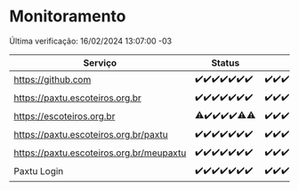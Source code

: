 # Monitoramento

Última verificação: 16/02/2024 13:07:00 -03

|Serviço|Status|Últimas 24h|
|---|---|---|
|https://github.com|<span title="2024-02-09: OK=24">✔️</span><span title="2024-02-10: OK=24">✔️</span><span title="2024-02-11: OK=24">✔️</span><span title="2024-02-12: OK=24">✔️</span><span title="2024-02-13: OK=24">✔️</span><span title="2024-02-14: OK=24">✔️</span><span title="2024-02-15: OK=16">✔️</span>|<span title="15/02/2024 13:07:00 -03 : 200">✔️</span><span title="15/02/2024 14:06:00 -03 : 200">✔️</span><span title="15/02/2024 15:08:00 -03 : 200">✔️</span><span title="15/02/2024 16:04:00 -03 : 200">✔️</span><span title="15/02/2024 17:03:00 -03 : 200">✔️</span><span title="15/02/2024 18:04:00 -03 : 200">✔️</span><span title="15/02/2024 19:04:00 -03 : 200">✔️</span><span title="15/02/2024 20:06:00 -03 : 200">✔️</span><span title="15/02/2024 21:29:00 -03 : 200">✔️</span><span title="15/02/2024 22:38:00 -03 : 200">✔️</span><span title="15/02/2024 23:13:00 -03 : 200">✔️</span><span title="16/02/2024 00:08:00 -03 : 200">✔️</span><span title="16/02/2024 01:07:00 -03 : 200">✔️</span><span title="16/02/2024 02:07:00 -03 : 200">✔️</span><span title="16/02/2024 03:08:00 -03 : 200">✔️</span><span title="16/02/2024 04:05:00 -03 : 200">✔️</span><span title="16/02/2024 05:08:00 -03 : 200">✔️</span><span title="16/02/2024 06:06:00 -03 : 200">✔️</span><span title="16/02/2024 07:06:00 -03 : 200">✔️</span><span title="16/02/2024 08:03:00 -03 : 200">✔️</span><span title="16/02/2024 09:10:00 -03 : 200">✔️</span><span title="16/02/2024 10:05:00 -03 : 200">✔️</span><span title="16/02/2024 11:06:00 -03 : 200">✔️</span><span title="16/02/2024 12:06:00 -03 : 200">✔️</span><span title="16/02/2024 13:07:00 -03 : 200">✔️</span>|
|https://paxtu.escoteiros.org.br|<span title="2024-02-09: OK=24">✔️</span><span title="2024-02-10: OK=24">✔️</span><span title="2024-02-11: OK=24">✔️</span><span title="2024-02-12: OK=24">✔️</span><span title="2024-02-13: OK=24">✔️</span><span title="2024-02-14: OK=24">✔️</span><span title="2024-02-15: OK=16">✔️</span>|<span title="15/02/2024 13:07:00 -03 : 200">✔️</span><span title="15/02/2024 14:06:00 -03 : 200">✔️</span><span title="15/02/2024 15:08:00 -03 : 200">✔️</span><span title="15/02/2024 16:04:00 -03 : 200">✔️</span><span title="15/02/2024 17:03:00 -03 : 200">✔️</span><span title="15/02/2024 18:04:00 -03 : 200">✔️</span><span title="15/02/2024 19:04:00 -03 : 200">✔️</span><span title="15/02/2024 20:06:00 -03 : 200">✔️</span><span title="15/02/2024 21:29:00 -03 : 200">✔️</span><span title="15/02/2024 22:38:00 -03 : 200">✔️</span><span title="15/02/2024 23:13:00 -03 : 200">✔️</span><span title="16/02/2024 00:08:00 -03 : 200">✔️</span><span title="16/02/2024 01:07:00 -03 : 200">✔️</span><span title="16/02/2024 02:07:00 -03 : 200">✔️</span><span title="16/02/2024 03:08:00 -03 : 200">✔️</span><span title="16/02/2024 04:05:00 -03 : 200">✔️</span><span title="16/02/2024 05:08:00 -03 : 200">✔️</span><span title="16/02/2024 06:06:00 -03 : 200">✔️</span><span title="16/02/2024 07:06:00 -03 : 200">✔️</span><span title="16/02/2024 08:03:00 -03 : 200">✔️</span><span title="16/02/2024 09:10:00 -03 : 200">✔️</span><span title="16/02/2024 10:05:00 -03 : 200">✔️</span><span title="16/02/2024 11:06:00 -03 : 200">✔️</span><span title="16/02/2024 12:06:00 -03 : 200">✔️</span><span title="16/02/2024 13:07:00 -03 : 200">✔️</span>|
|https://escoteiros.org.br|<span title="2024-02-09: OK=23, Falhas=1">⚠️</span><span title="2024-02-10: OK=24">✔️</span><span title="2024-02-11: OK=24">✔️</span><span title="2024-02-12: OK=24">✔️</span><span title="2024-02-13: OK=24">✔️</span><span title="2024-02-14: OK=22, Falhas=2">⚠️</span><span title="2024-02-15: OK=15, Falhas=1">⚠️</span>|<span title="15/02/2024 13:07:00 -03 : 200">✔️</span><span title="15/02/2024 14:06:00 -03 : 200">✔️</span><span title="15/02/2024 15:08:00 -03 : 200">✔️</span><span title="15/02/2024 16:04:00 -03 : 200">✔️</span><span title="15/02/2024 17:03:00 -03 : 403">❌</span><span title="15/02/2024 18:04:00 -03 : 200">✔️</span><span title="15/02/2024 19:04:00 -03 : 200">✔️</span><span title="15/02/2024 20:06:00 -03 : 200">✔️</span><span title="15/02/2024 21:29:00 -03 : 200">✔️</span><span title="15/02/2024 22:38:00 -03 : 200">✔️</span><span title="15/02/2024 23:13:00 -03 : 200">✔️</span><span title="16/02/2024 00:08:00 -03 : 200">✔️</span><span title="16/02/2024 01:07:00 -03 : 200">✔️</span><span title="16/02/2024 02:07:00 -03 : 200">✔️</span><span title="16/02/2024 03:08:00 -03 : 200">✔️</span><span title="16/02/2024 04:05:00 -03 : 200">✔️</span><span title="16/02/2024 05:08:00 -03 : 200">✔️</span><span title="16/02/2024 06:06:00 -03 : 200">✔️</span><span title="16/02/2024 07:06:00 -03 : 200">✔️</span><span title="16/02/2024 08:03:00 -03 : 200">✔️</span><span title="16/02/2024 09:10:00 -03 : 200">✔️</span><span title="16/02/2024 10:05:00 -03 : 200">✔️</span><span title="16/02/2024 11:06:00 -03 : 200">✔️</span><span title="16/02/2024 12:06:00 -03 : 200">✔️</span><span title="16/02/2024 13:07:00 -03 : 200">✔️</span>|
|https://paxtu.escoteiros.org.br/paxtu|<span title="2024-02-09: OK=24">✔️</span><span title="2024-02-10: OK=24">✔️</span><span title="2024-02-11: OK=24">✔️</span><span title="2024-02-12: OK=24">✔️</span><span title="2024-02-13: OK=24">✔️</span><span title="2024-02-14: OK=24">✔️</span><span title="2024-02-15: OK=16">✔️</span>|<span title="15/02/2024 13:07:00 -03 : 200">✔️</span><span title="15/02/2024 14:06:00 -03 : 200">✔️</span><span title="15/02/2024 15:08:00 -03 : 200">✔️</span><span title="15/02/2024 16:04:00 -03 : 200">✔️</span><span title="15/02/2024 17:03:00 -03 : 200">✔️</span><span title="15/02/2024 18:04:00 -03 : 200">✔️</span><span title="15/02/2024 19:04:00 -03 : 200">✔️</span><span title="15/02/2024 20:06:00 -03 : 200">✔️</span><span title="15/02/2024 21:29:00 -03 : 200">✔️</span><span title="15/02/2024 22:38:00 -03 : 200">✔️</span><span title="15/02/2024 23:13:00 -03 : 200">✔️</span><span title="16/02/2024 00:08:00 -03 : 200">✔️</span><span title="16/02/2024 01:07:00 -03 : 200">✔️</span><span title="16/02/2024 02:07:00 -03 : 200">✔️</span><span title="16/02/2024 03:08:00 -03 : 200">✔️</span><span title="16/02/2024 04:05:00 -03 : 200">✔️</span><span title="16/02/2024 05:08:00 -03 : 200">✔️</span><span title="16/02/2024 06:06:00 -03 : 200">✔️</span><span title="16/02/2024 07:06:00 -03 : 200">✔️</span><span title="16/02/2024 08:03:00 -03 : 200">✔️</span><span title="16/02/2024 09:10:00 -03 : 200">✔️</span><span title="16/02/2024 10:05:00 -03 : 200">✔️</span><span title="16/02/2024 11:06:00 -03 : 200">✔️</span><span title="16/02/2024 12:06:00 -03 : 200">✔️</span><span title="16/02/2024 13:07:00 -03 : 200">✔️</span>|
|https://paxtu.escoteiros.org.br/meupaxtu|<span title="2024-02-09: OK=24">✔️</span><span title="2024-02-10: OK=24">✔️</span><span title="2024-02-11: OK=24">✔️</span><span title="2024-02-12: OK=24">✔️</span><span title="2024-02-13: OK=24">✔️</span><span title="2024-02-14: OK=24">✔️</span><span title="2024-02-15: OK=16">✔️</span>|<span title="15/02/2024 13:07:00 -03 : 200">✔️</span><span title="15/02/2024 14:06:00 -03 : 200">✔️</span><span title="15/02/2024 15:08:00 -03 : 200">✔️</span><span title="15/02/2024 16:04:00 -03 : 200">✔️</span><span title="15/02/2024 17:03:00 -03 : 200">✔️</span><span title="15/02/2024 18:04:00 -03 : 200">✔️</span><span title="15/02/2024 19:04:00 -03 : 200">✔️</span><span title="15/02/2024 20:06:00 -03 : 200">✔️</span><span title="15/02/2024 21:29:00 -03 : 200">✔️</span><span title="15/02/2024 22:38:00 -03 : 200">✔️</span><span title="15/02/2024 23:13:00 -03 : 200">✔️</span><span title="16/02/2024 00:08:00 -03 : 200">✔️</span><span title="16/02/2024 01:07:00 -03 : 200">✔️</span><span title="16/02/2024 02:07:00 -03 : 200">✔️</span><span title="16/02/2024 03:08:00 -03 : 200">✔️</span><span title="16/02/2024 04:05:00 -03 : 200">✔️</span><span title="16/02/2024 05:08:00 -03 : 200">✔️</span><span title="16/02/2024 06:06:00 -03 : 200">✔️</span><span title="16/02/2024 07:06:00 -03 : 200">✔️</span><span title="16/02/2024 08:03:00 -03 : 200">✔️</span><span title="16/02/2024 09:10:00 -03 : 200">✔️</span><span title="16/02/2024 10:05:00 -03 : 200">✔️</span><span title="16/02/2024 11:06:00 -03 : 200">✔️</span><span title="16/02/2024 12:06:00 -03 : 200">✔️</span><span title="16/02/2024 13:07:00 -03 : 200">✔️</span>|
|Paxtu Login|<span title="2024-02-09: OK=24">✔️</span><span title="2024-02-10: OK=24">✔️</span><span title="2024-02-11: OK=24">✔️</span><span title="2024-02-12: OK=24">✔️</span><span title="2024-02-13: OK=24">✔️</span><span title="2024-02-14: OK=24">✔️</span><span title="2024-02-15: OK=16">✔️</span>|<span title="15/02/2024 13:07:00 -03 : 200">✔️</span><span title="15/02/2024 14:06:00 -03 : 200">✔️</span><span title="15/02/2024 15:08:00 -03 : 200">✔️</span><span title="15/02/2024 16:04:00 -03 : 200">✔️</span><span title="15/02/2024 17:03:00 -03 : 200">✔️</span><span title="15/02/2024 18:04:00 -03 : 200">✔️</span><span title="15/02/2024 19:04:00 -03 : 200">✔️</span><span title="15/02/2024 20:06:00 -03 : 200">✔️</span><span title="15/02/2024 21:29:00 -03 : 200">✔️</span><span title="15/02/2024 22:38:00 -03 : 200">✔️</span><span title="15/02/2024 23:13:00 -03 : 200">✔️</span><span title="16/02/2024 00:08:00 -03 : 200">✔️</span><span title="16/02/2024 01:07:00 -03 : 200">✔️</span><span title="16/02/2024 02:07:00 -03 : 200">✔️</span><span title="16/02/2024 03:08:00 -03 : 200">✔️</span><span title="16/02/2024 04:05:00 -03 : 200">✔️</span><span title="16/02/2024 05:08:00 -03 : 200">✔️</span><span title="16/02/2024 06:06:00 -03 : 200">✔️</span><span title="16/02/2024 07:06:00 -03 : 200">✔️</span><span title="16/02/2024 08:03:00 -03 : 200">✔️</span><span title="16/02/2024 09:10:00 -03 : 200">✔️</span><span title="16/02/2024 10:05:00 -03 : 200">✔️</span><span title="16/02/2024 11:06:00 -03 : 200">✔️</span><span title="16/02/2024 12:06:00 -03 : 200">✔️</span><span title="16/02/2024 13:07:00 -03 : 200">✔️</span>|
